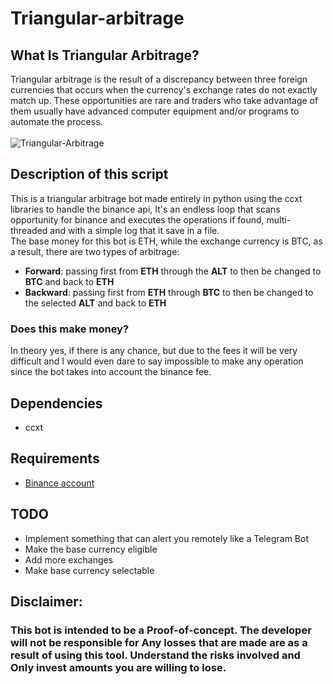 # Triangular-arbitrage
## What Is Triangular Arbitrage?
Triangular arbitrage is the result of a discrepancy between three foreign currencies that occurs when the currency's exchange rates do not exactly match up. These opportunities are rare and traders who take advantage of them usually have advanced computer equipment and/or programs to automate the process.<br><br>
![Triangular-Arbitrage](https://user-images.githubusercontent.com/48016628/166167936-23ad03bb-2825-4efe-ace6-fc8b403b30e8.png)

## Description of this script
This is a triangular arbitrage bot made entirely in python using the ccxt libraries to handle the binance api, It's an endless loop that scans opportunity for binance and executes the operations if found, multi-threaded and with a simple log that it save in a file.<br>
The base money for this bot is ETH, while the exchange currency is BTC, as a result, there are two types of arbitrage:<br> 

- **Forward**: passing first from **ETH** through the **ALT** to then be changed to **BTC** and back to **ETH**
- **Backward**: passing first from **ETH** through **BTC** to then be changed to the selected **ALT** and back to **ETH**

### Does this make money?
In theory yes, if there is any chance, but due to the fees it will be very difficult and I would even dare to say impossible to make any operation since the bot takes into account the binance fee. 


## Dependencies
- ccxt
## Requirements
- [Binance account](https://www.binance.com/es)
## TODO
- Implement something that can alert you remotely like a Telegram Bot
- Make the base currency eligible  
- Add more exchanges
- Make base currency selectable

## Disclaimer:
### This bot is intended to be a Proof-of-concept. The developer will not be responsible for Any losses that are made are as a result of using this tool. Understand the risks involved and Only invest amounts you are willing to lose.